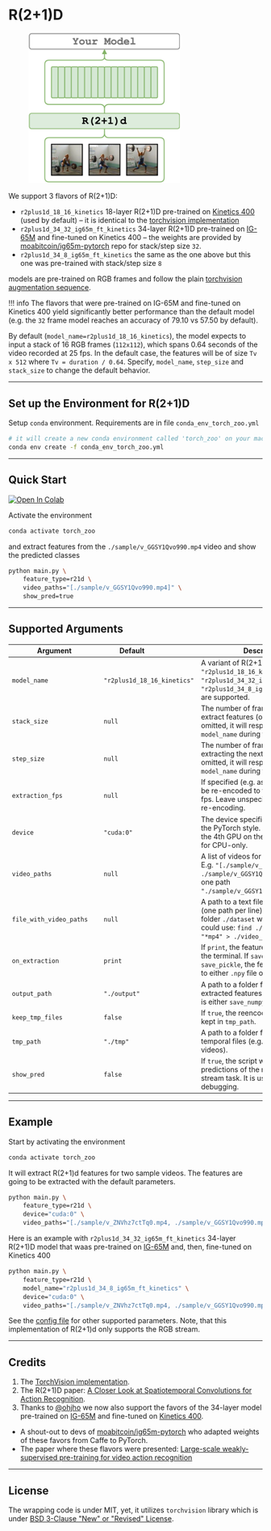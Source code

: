 # R(2+1)D

<figure>
  <img src="../../_assets/r21d.png" width="300" />
</figure>

We support 3 flavors of R(2+1)D:

- `r2plus1d_18_16_kinetics` 18-layer R(2+1)D pre-trained on [Kinetics 400](https://deepmind.com/research/open-source/kinetics)
(used by default) – it is identical to the
[torchvision implementation](https://pytorch.org/vision/0.12/models.html#video-classification)
- `r2plus1d_34_32_ig65m_ft_kinetics` 34-layer R(2+1)D pre-trained on [IG-65M](https://arxiv.org/abs/1905.00561)
and fine-tuned on Kinetics 400 – the weights are provided by
[moabitcoin/ig65m-pytorch](https://github.com/moabitcoin/ig65m-pytorch)
repo for stack/step size `32`.
- `r2plus1d_34_8_ig65m_ft_kinetics` the same as the one above but this one was pre-trained with stack/step size `8`


models are pre-trained on RGB frames and follow the plain
[torchvision augmentation sequence](https://github.com/pytorch/vision/blob/1aef87d01eec2c0989458387fa04baebcc86ea7b/references/video_classification/train.py#L154-L159).

!!! info
    The flavors that were pre-trained on IG-65M and fine-tuned on Kinetics 400 yield
    significantly better performance than the default model
    (e.g. the `32` frame model reaches an accuracy of 79.10 vs 57.50 by default).

By default (`model_name=r2plus1d_18_16_kinetics`), the model expects to input a stack of 16 RGB frames (`112x112`),
which spans 0.64 seconds of the video recorded at 25 fps.
In the default case, the features will be of size `Tv x 512` where `Tv = duration / 0.64`.
Specify, `model_name`, `step_size` and `stack_size` to change the default behavior.


---

## Set up the Environment for R(2+1)D
Setup `conda` environment. Requirements are in file `conda_env_torch_zoo.yml`
```bash
# it will create a new conda environment called 'torch_zoo' on your machine
conda env create -f conda_env_torch_zoo.yml
```

---

## Quick Start

[![Open In Colab](https://colab.research.google.com/assets/colab-badge.svg)](https://colab.research.google.com/drive/1csJgkVQ3E2qOyVlcOM-ACHGgPBBKwE2Y?usp=sharing)

Activate the environment
```bash
conda activate torch_zoo
```

and extract features from the `./sample/v_GGSY1Qvo990.mp4` video and show the predicted classes
```bash
python main.py \
    feature_type=r21d \
    video_paths="[./sample/v_GGSY1Qvo990.mp4]" \
    show_pred=true
```

---

## Supported Arguments

<!-- the <div> makes columns wider -->
| <div style="width: 12em">Argument</div> | <div style="width: 8em">Default</div> | Description                                                                                                                                                                      |
| --------------------------------------- | ------------------------------------- | -------------------------------------------------------------------------------------------------------------------------------------------------------------------------------- |
| `model_name`                            | `"r2plus1d_18_16_kinetics"`           | A variant of R(2+1)d.  `"r2plus1d_18_16_kinetics"`, `"r2plus1d_34_32_ig65m_ft_kinetics"`, `"r2plus1d_34_8_ig65m_ft_kinetics"` are supported.                                     |
| `stack_size`                            | `null`                                | The number of frames from which to extract features (or window size). If omitted, it will respect the config of `model_name` during training.                                    |
| `step_size`                             | `null`                                | The number of frames to step before extracting the next features. If omitted, it will respect the config of `model_name` during training.                                        |
| `extraction_fps`                        | `null`                                | If specified (e.g. as `5`), the video will be re-encoded to the `extraction_fps` fps. Leave unspecified or `null` to skip re-encoding.                                           |
| `device`                                | `"cuda:0"`                            | The device specification. It follows the PyTorch style. Use `"cuda:3"` for the 4th GPU on the machine or `"cpu"` for CPU-only.                                                   |
| `video_paths`                           | `null`                                | A list of videos for feature extraction. E.g. `"[./sample/v_ZNVhz7ctTq0.mp4, ./sample/v_GGSY1Qvo990.mp4]"` or just one path `"./sample/v_GGSY1Qvo990.mp4"`.                      |
| `file_with_video_paths`                 | `null`                                | A path to a text file with video paths (one path per line). Hint: given a folder `./dataset` with `.mp4` files one could use: `find ./dataset -name "*mp4" > ./video_paths.txt`. |
| `on_extraction`                         | `print`                               | If `print`, the features are printed to the terminal. If `save_numpy` or `save_pickle`, the features are saved to either `.npy` file or `.pkl`.                                  |
| `output_path`                           | `"./output"`                          | A path to a folder for storing the extracted features (if `on_extraction` is either `save_numpy` or `save_pickle`).                                                              |
| `keep_tmp_files`                        | `false`                               | If `true`, the reencoded videos will be kept in `tmp_path`.                                                                                                                      |
| `tmp_path`                              | `"./tmp"`                             | A path to a folder for storing temporal files (e.g. reencoded videos).                                                                                                           |
| `show_pred`                             | `false`                               | If `true`, the script will print the predictions of the model on a down-stream task. It is useful for debugging.                                                                 |

---

## Example
Start by activating the environment
```bash
conda activate torch_zoo
```

It will extract R(2+1)d features for two sample videos.
The features are going to be extracted with the default parameters.
```bash
python main.py \
    feature_type=r21d \
    device="cuda:0" \
    video_paths="[./sample/v_ZNVhz7ctTq0.mp4, ./sample/v_GGSY1Qvo990.mp4]"
```

Here is an example with `r2plus1d_34_32_ig65m_ft_kinetics` 34-layer R(2+1)D model
that waas pre-trained on [IG-65M](https://arxiv.org/abs/1905.00561) and, then, fine-tuned on Kinetics 400
```bash
python main.py \
    feature_type=r21d \
    model_name="r2plus1d_34_8_ig65m_ft_kinetics" \
    device="cuda:0" \
    video_paths="[./sample/v_ZNVhz7ctTq0.mp4, ./sample/v_GGSY1Qvo990.mp4]"
```


See the [config file](https://github.com/v-iashin/video_features/blob/master/configs/r21d.yml) for
other supported parameters.
Note, that this implementation of R(2+1)d only supports the RGB stream.



---

## Credits
1. The [TorchVision implementation](https://pytorch.org/vision/0.12/models.html#video-classification).
2. The R(2+1)D paper: [A Closer Look at Spatiotemporal Convolutions for Action Recognition](https://arxiv.org/abs/1711.11248).
3. Thanks to [@ohjho](https://github.com/ohjho) we now also support the favors of the 34-layer model pre-trained
on [IG-65M](https://arxiv.org/abs/1905.00561) and fine-tuned on [Kinetics 400](https://deepmind.com/research/open-source/kinetics).
  * A shout-out to devs of [moabitcoin/ig65m-pytorch](https://github.com/moabitcoin/ig65m-pytorch) who adapted weights of these favors from Caffe to PyTorch.
  * The paper where these flavors were presented:
   [Large-scale weakly-supervised pre-training for video action recognition](https://arxiv.org/abs/1905.00561)

---

## License
The wrapping code is under MIT, yet, it utilizes `torchvision` library which is under [BSD 3-Clause "New" or "Revised" License](https://github.com/pytorch/vision/blob/master/LICENSE).
